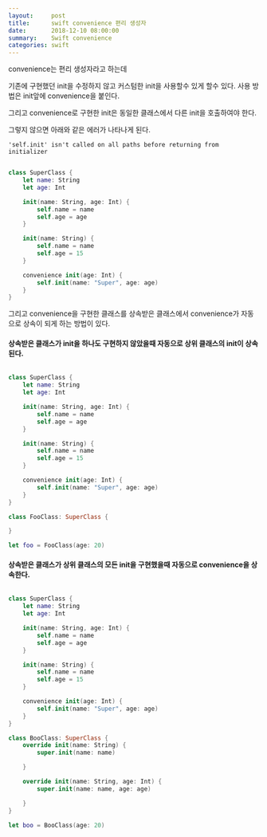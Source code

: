 ```yaml
---
layout:     post
title:      swift convenience 편리 생성자
date:       2018-12-10 08:00:00
summary:    Swift convenience
categories: swift
---
```


convenience는 편리 생성자라고 하는데

기존에 구현했던 init을 수정하지 않고 커스텀한 init을 사용할수 있게 할수 있다.
사용 방법은 init앞에 convenience을 붙인다.

그리고 convenience로 구현한 init은 동일한 클래스에서 다른 init을 호출하여야 한다.

그렇지 않으면 아래와 같은 에러가 나타나게 된다.

`'self.init' isn't called on all paths before returning from initializer`


```Swift

class SuperClass {
    let name: String
    let age: Int

    init(name: String, age: Int) {
        self.name = name
        self.age = age
    }

    init(name: String) {
        self.name = name
        self.age = 15
    }

    convenience init(age: Int) {
        self.init(name: "Super", age: age)
    }
}

```




그리고 convenience을 구현한 클래스를 상속받은 클래스에서 convenience가 자동으로 상속이 되게 하는 방법이 있다.

#### 상속받은 클래스가 init을 하나도 구현하지 않았을때 자동으로 상위 클래스의 init이 상속된다.

```Swift

class SuperClass {
    let name: String
    let age: Int

    init(name: String, age: Int) {
        self.name = name
        self.age = age
    }

    init(name: String) {
        self.name = name
        self.age = 15
    }

    convenience init(age: Int) {
        self.init(name: "Super", age: age)
    }
}

class FooClass: SuperClass {

}

let foo = FooClass(age: 20)

```

#### 상속받은 클래스가 상위 클래스의 모든 init을 구현했을때 자동으로 convenience을 상속한다.

```Swift

class SuperClass {
    let name: String
    let age: Int

    init(name: String, age: Int) {
        self.name = name
        self.age = age
    }

    init(name: String) {
        self.name = name
        self.age = 15
    }

    convenience init(age: Int) {
        self.init(name: "Super", age: age)
    }
}

class BooClass: SuperClass {
    override init(name: String) {
        super.init(name: name)

    }

    override init(name: String, age: Int) {
        super.init(name: name, age: age)

    }
}

let boo = BooClass(age: 20)

```
